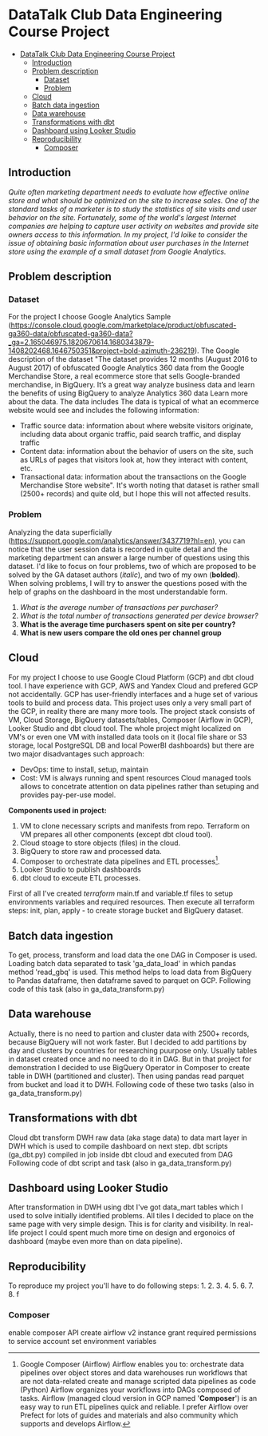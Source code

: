 # DataTalk Club Data Engineering Course Project 

- [DataTalk Club Data Engineering Course Project](#datatalk-club-data-engineering-course-project)
  - [Introduction](#introduction)
  - [Problem description](#problem-description)
    - [Dataset](#dataset)
    - [Problem](#problem)
  - [Cloud](#cloud)
  - [Batch data ingestion](#batch-data-ingestion)
  - [Data warehouse](#data-warehouse)
  - [Transformations with dbt](#transformations-with-dbt)
  - [Dashboard using Looker Studio](#dashboard-using-looker-studio)
  - [Reproducibility](#reproducibility)
    - [Composer](#composer)

## Introduction
*Quite often marketing department needs to evaluate how effective online store and what should be optimized on the site to increase sales. One of the standard tasks of a marketer is to study the statistics of site visits and user behavior on the site.
Fortunately, some of the world's largest Internet companies are helping to capture user activity on websites and provide site owners access to this information.
In my project, I'd loike to consider the issue of obtaining basic information about user purchases in the Internet store using the example of a small dataset from Google Analytics.*

## Problem description
### Dataset
For the project I choose Google Analytics Sample (https://console.cloud.google.com/marketplace/product/obfuscated-ga360-data/obfuscated-ga360-data?_ga=2.165046975.1820670614.1680343879-1408202468.1646750351&project=bold-azimuth-236219). The Google description of the dataset "The dataset provides 12 months (August 2016 to August 2017) of obfuscated Google Analytics 360 data from the Google Merchandise Store, a real ecommerce store that sells Google-branded merchandise, in BigQuery. It’s a great way analyze business data and learn the benefits of using BigQuery to analyze Analytics 360 data Learn more about the data.
The data includes The data is typical of what an ecommerce website would see and includes the following information:
- Traffic source data: information about where website visitors originate, including data about organic traffic, paid search traffic, and display traffic
- Content data: information about the behavior of users on the site, such as URLs of pages that visitors look at, how they interact with content, etc.
- Transactional data: information about the transactions on the Google Merchandise Store website".
It's worth noting that dataset is rather small (2500+ records) and quite old, but I hope this will not affected results. 

### Problem
Analyzing the data superficially (https://support.google.com/analytics/answer/3437719?hl=en), you can notice that the user session data is recorded in quite detail and the marketing department can answer a large number of questions using this dataset.
I'd like to focus on four problems, two of which are proposed to be solved by the GA dataset authors (*italic*), and two of my own (**bolded**). When solving problems, I will try to answer the questions posed with the help of graphs on the dashboard in the most understandable form.
1. *What is the average number of transactions per purchaser?*
2. *What is the total number of transactions generated per device browser?*
3. **What is the average time purchasers spent on site per country?**
4. **What is new users compare the old ones per channel group**

## Cloud
For my project I choose to use Google Cloud Platform (GCP) and dbt cloud tool. I have experience with GCP, AWS and Yandex Cloud and prefered GCP not accidentally. GCP has user-friendly interfaces and a huge set of various tools to build and process data. This project uses only a very small part of the GCP, in reality there are many more tools.
The project stack consists of VM, Cloud Storage, BigQuery datasets/tables, Composer (Airflow in GCP), Looker Studio and dbt cloud tool. The whole project might localized on VM's or even one VM with installed data tools on it (local file share or S3 storage, local PostgreSQL DB and local PowerBI dashboards) but there are two major disadvantages such approach:
- DevOps: time to install, setup, maintain
- Cost: VM is always running and spent resources 
Cloud managed tools allows to concetrate attention on data pipelines rather than setuping and provides pay-per-use model.

**Components used in project:**
1. VM to clone necessary scripts and manifests from repo. Terraform on VM prepares all other components (except dbt cloud tool).
2. Cloud stoage to store objects (files) in the cloud.
3. BigQuery to store raw and processed data.
4. Composer to orchestrate data pipelines and ETL processes[^1].
5. Looker Studio to publish dashboards
6. dbt cloud to exceute ETL processes.

[^1]:Google Composer (Airflow)
Airflow enables you to: orchestrate data pipelines over object stores and data warehouses run workflows that are not data-related create and manage scripted data pipelines as code (Python) Airflow organizes your workflows into DAGs composed of tasks. Airflow (managed cloud version in GCP named '**Composer**') is an easy way to run ETL pipelines quick and reliable. I prefer Airflow over Prefect for lots of guides and materials and also community which supports and develops Airflow.

First of all I've created *terraform* main.tf and variable.tf files to setup environments variables and required resources. Then execute all terraform steps: init, plan, apply - to create storage bucket and BigQuery dataset. 

## Batch data ingestion
To get, process, transform and load data the one DAG in Composer is used. Loading batch data separated to task 'ga_data_load' in which pandas method 'read_gbq' is used. This method helps to load data from BigQuery to Pandas dataframe, then dataframe saved to parquet on GCP.
Following code of this task (also in ga_data_transform.py)

## Data warehouse
Actually, there is no need to partion and cluster data with 2500+ records, because BigQuery will not work faster. But I decided to add partitions by day and clusters by countries for researching puurpose only.
Usually tables in dataset created once and no need to do it in DAG. But in that project for demonstration I decided to use BigQuery Operator in Composer to create table in DWH (partitioned and cluster). Then using pandas read parquet from bucket and load it to DWH.
Following code of these two tasks (also in ga_data_transform.py)

## Transformations with dbt
Cloud dbt transform DWH raw data (aka stage data) to data mart layer in DWH which is used to compile dashboard on next step. dbt scripts (ga_dbt.py) compiled in job inside dbt cloud and executed from DAG
Following code of dbt script and task (also in ga_data_transform.py)

## Dashboard using Looker Studio
After transformation in DWH using dbt I've got data_mart tables which I used to solve initially identified problems. All tiles I decided to place on the same page with very simple design. This is for clarity and visibility. In real-life project I could spent much more time on design and ergonoics of dashboard (maybe even more than on data pipeline).

## Reproducibility
To reproduce my project you'll have to do following steps:
1. 
2. 
3. 
4. 
5. 
6. 
7. 
8. f



### Composer
enable composer API
create airflow v2 instance
grant required permissions to service account
set environment variables
